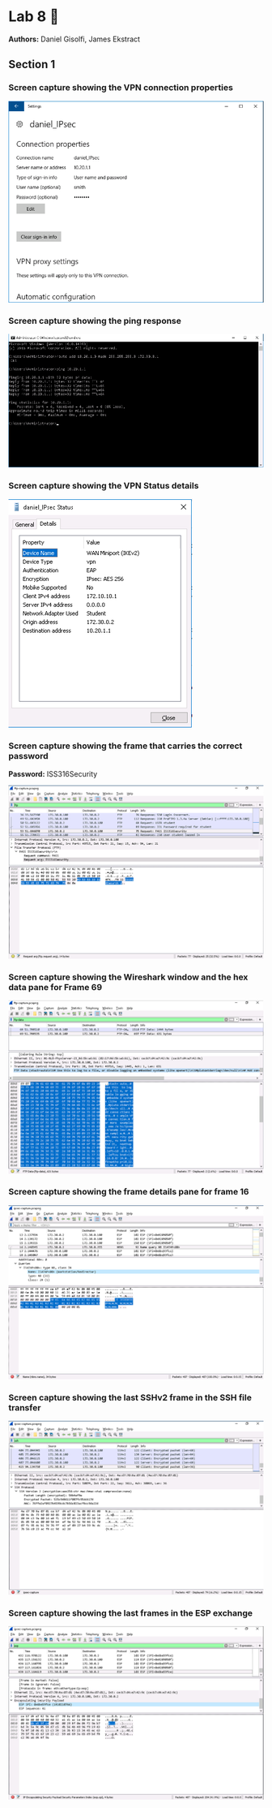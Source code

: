 # Lab 8 :robot:

**Authors:** Daniel Gisolfi, James Ekstract

## Section 1

###  Screen capture showing the VPN connection properties

![VPN connection properties](./imgs/vpn_connection_properties.png)

###  Screen capture showing the ping response

![ping response](./imgs/ping_response.png)

### Screen capture showing the VPN Status details

![VPN Status](./imgs/vpn_status.png)

### Screen capture showing the frame that carries the correct password

**Password:** ISS316Security

![correct password](./imgs/correct_password.png)

### Screen capture showing the Wireshark window and the hex data pane for Frame 69 

![Frame 69](./imgs/frame_69.png)

### Screen capture showing the frame details pane for frame 16

![Frame 16](./imgs/frame_16.png)

### Screen capture showing the last SSHv2 frame in the SSH file transfer

![Frame 415](./imgs/frame_415.png)

### Screen capture showing the last frames in the ESP exchange

![esp exchange](./imgs/esp_exchange.png)